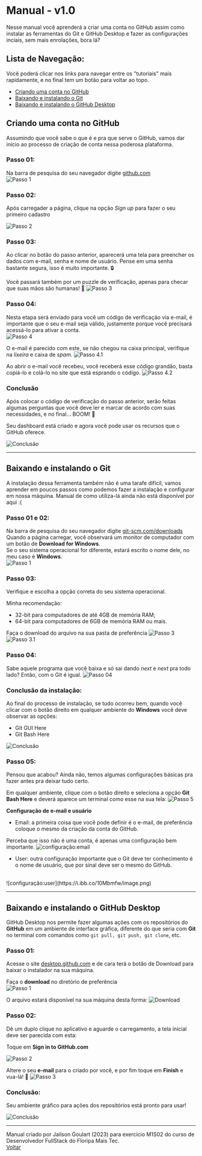 # **Manual - v1.0**
Nesse manual você aprenderá a criar uma conta no GitHub assim como instalar as ferramentas do Git e GitHub Desktop e fazer as configurações inciais, sem mais enrolações, bora lá?

## Lista de Navegação:
Você poderá clicar nos links para navegar entre os "tutoriais" mais rapidamente, e no final tem um botão para voltar ao topo.
- [Criando uma conta no GitHub](https://github.com/noonbr/manual_floripamaistec/edit/master/README.md#criando-uma-conta-no-github)
- [Baixando e instalando o Git](https://github.com/noonbr/manual_floripamaistec/edit/master/README.md#baixando-e-instalando-o-git)
- [Baixando e instalando o GitHub Desktop](https://github.com/noonbr/manual_floripamaistec/edit/master/README.md#baixando-e-instalando-o-github-desktop)

<span id="github"></span>
## Criando uma conta no **GitHub**  
Assumindo que você sabe o que é e pra que serve o GitHub, vamos dar início ao processo de criação de conta nessa poderosa plataforma.

### **Passo 01:**
Na barra de pesquisa do seu navegador digite [github.com](https://github.com)  
![Passo 1](https://i.ibb.co/QHpXhgp/image.png)

### **Passo 02:**
Após carregader a página, clique na opção _Sign up_ para fazer o seu primeiro cadastro  

![Passo 2](https://i.ibb.co/xH35M7y/image.png)

### **Passo 03:**
Ao clicar no botão do passo anterior, aparecerá uma tela para preencher os dados com e-mail, senha e nome de usuário. Pense em uma senha bastante segura, isso é muito importante. 🔒

Você passará também por um puzzle de verificação, apenas para checar que suas mãos são humanas! 🤖
![Passo 3](https://i.ibb.co/C0hjs9T/image.png)

### **Passo 04:**
Nesta etapa será enviado para você um código de verificação via e-mail, é importante que o seu e-mail seja válido, justamente porque você precisará acessá-lo para ativar a conta.  
![Passo 4](https://i.ibb.co/DQNjvJX/image.png)

O e-mail é parecido com este, se não chegou na caixa principal, verifique na _lixeira_ e caixa de _spam_.
![Passo 4.1](https://i.ibb.co/RHfFByJ/image.png)

Ao abrir o e-mail você recebeu, você receberá esse código grandão, basta copiá-lo e colá-lo no site que está esprando o código.
![Passo 4.2](https://i.ibb.co/cY5ZKp4/image.png)

### **Conclusão**
Após colocar o código de verificação do passo anterior, serão feitas algumas perguntas que você deve ler e marcar de acordo com suas necessidades, e no final... BOOM! 🧨

Seu dashboard está criado e agora você pode usar os recursos que o GitHub oferece.

![Conclusão](https://i.ibb.co/xjbdLCK/image.png)

<hr/>

<span id="git"></span>
## Baixando e instalando o **Git**
A instalação dessa ferramenta também não é uma tarafe difícil, vamos aprender em poucos passos como podemos fazer a instalação e configurar em nossa máquina. Manual de como utiliza-lá ainda não está disponível por aqui :(

### **Passo 01 e 02:**
Na barra de pesquisa do seu navegador digite [git-scm.com/downloads](git-scm.com/downloads)  
Quando a página carregar, você observará um monitor de computador com um botão de **Download for Windows**.  
Se o seu sistema operacional for diferente, estará escrito o nome dele, no meu caso é **Windows**.  
![Passo 1](https://i.ibb.co/FVh6cCC/image.png)

### **Passo 03:**
Verifique e escolha a opção correta do seu sistema operacional.

Minha recomendação:
- 32-bit para computadores de até 4GB de memória RAM;
- 64-bit para computadores de 6GB de memória RAM ou mais.

Faça o download do arquivo na sua pasta de preferência
![Passo 3](https://i.ibb.co/WvMjdfv/image.png)
![Passo 3.1](https://i.ibb.co/Y3ZBRmm/image.png)

### **Passo 04:**
Sabe aquele programa que você baixa e só sai dando _next_ e _next_ pra todo lado? Então, com o Git é igual.
![Passo 04](https://i.ibb.co/nbSF8k2/image.png)

### **Conclusão da instalação:**
Ao final do processo de instalação, se tudo ocorreu bem, quando você clicar com o botão direito em qualquer ambiente do **Windows** você deve observar as opções:
- Git GUI Here
- Git Bash Here

![Conclusão](https://i.ibb.co/GMLSn7F/image.png)

### **Passo 05:**
Pensou que acabou? Ainda não, temos algumas configurações básicas pra fazer antes pra deixar tudo certo.

Em qualquer ambiente, clique com o botão direito e seleciona a opção **Git Bash Here** e deverá aparece um terminal como esse na sua tela:
![Passo 5](https://i.ibb.co/ZSdbVpN/image.png)

**Configuração de e-mail e usuário**
- Email: a primeira coisa que você pode definir é o e-mail, de preferência coloque o mesmo da criação da conta do GitHub.

Perceba que isso não é uma conta, é apenas uma configuração bem importante.
![configuração:email](https://i.ibb.co/dmPttKP/image.png)

- User: outra configuração importante que o Git deve ter conhecimento é o nome de usuário, que por sinal deve ser o mesmo do GitHub.
<br/>
![configuração:user](https://i.ibb.co/10Mbmfw/image.png)

<hr>

<span id="github-desktop"></span>
## Baixando e instalando o **GitHub Desktop**
GitHub Desktop nos permite fazer algumas ações com os repositórios do **GitHub** em um ambiente de interface gráfica, diferente do que seria com **Git** no terminal com comandos como `git pull, git push, git clone`, etc.

### **Passo 01:**
Acesse o site [desktop.github.com](https://desktop.github.com) e de cara terá o botão de Download para baixar o instalador na sua máquina.

Faça o **download** no diretório de preferência  
![Passo 1](https://i.ibb.co/zsd7yJB/image.png)

O arquivo estará disponível na sua máquina desta forma:
![Download](https://i.ibb.co/Yh1NHyx/image.png)

### **Passo 02:**
Dê um duplo clique no aplicativo e aguarde o carregamento, a tela inicial deve ser parecida com esta:  

Toque em **Sign in to GitHub.com**

![Passo 2](https://i.ibb.co/Lg85Ts3/image.png)

Altere o seu **e-mail** para o criado por você, e por fim toque em **Finish** e vua-lá! 🔮
![Passo 3](https://i.ibb.co/CMcHxWY/image.png)

### **Conclusão:**
Seu ambiente gráfico para ações dos repositórios está pronto para usar!

![Conclusão](https://i.ibb.co/TbLPnrd/image.png)

<hr>

Manual criado por Jailson Goulart (2023) para exercício M1S02 do curso de Desenvolvedor FullStack do Floripa Mais Tec.  
[Voltar](https://github.com/noonbr/manual_floripamaistec/edit/master/README.md#manual---v10)

